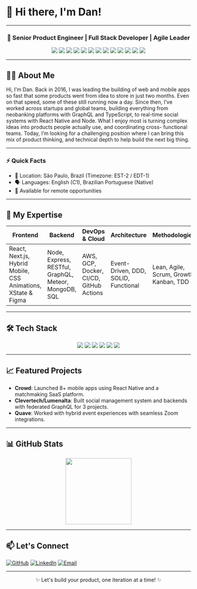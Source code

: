 # 👋 Hi there, I'm Dan!

---

<div align="center">

### 🚀 Senior Product Engineer | Full Stack Developer | Agile Leader

<p align="center">
<img src="https://img.shields.io/badge/-JavaScript-EFD81D?style=flat&logo=javascript&logoColor=black">
<img src="https://img.shields.io/badge/-TypeScript-3178C6?style=flat&logo=typescript&logoColor=white">
<img src="https://img.shields.io/badge/-Node.js-3C873A?style=flat&logo=node.js&logoColor=white">
<img src="https://img.shields.io/badge/-React-00D8FF?style=flat&logo=react&logoColor=black">
<img src="https://img.shields.io/badge/CSS-663399?style=flat&logo=css&logoColor=white">
<img src="https://img.shields.io/badge/Expo-4630EB?style=flat&logo=expo&logoColor=white">
<img src="https://img.shields.io/badge/-Next.js-333333?style=flat&logo=next.js&logoColor=white">
<img src="https://img.shields.io/badge/-Docker-0db7ed?style=flat&logo=docker&logoColor=white">
<img src="https://img.shields.io/badge/AWS-FF9900?style=flat&logo=amazon-aws&logoColor=white">
<img src="https://img.shields.io/badge/Google_Cloud-4285F4?style=flat&logo=google-cloud&logoColor=white">
<img src="https://img.shields.io/badge/-MongoDB-4EA94B?style=flat&logo=mongodb&logoColor=white">
<img src="https://img.shields.io/badge/Linux-D8D8D8?style=flat&logo=linux&logoColor=black">
<img src="https://img.shields.io/badge/Neovim-3AA76D?style=flat&logo=neovim&logoColor=white">
</p>

</div>

---

## 🧑‍💻 About Me

Hi, I’m Dan.
Back in 2016, I was leading the building of web and
mobile apps so fast that some products went from
idea to store in just two months. Even on that speed,
some of these still running now a day.
Since then, I’ve worked across startups and global
teams, building everything from neobanking platforms
with GraphQL and TypeScript, to real-time social
systems with React Native and Node.
What I enjoy most is turning complex ideas into
products people actually use, and coordinating cross-
functional teams.
Today, I’m looking for a challenging position where I
can bring this mix of product thinking, and technical
depth to help build the next big thing.

---

### ⚡ Quick Facts
- 📍 Location: São Paulo, Brazil (Timezone: EST-2 / EDT-1)
- 🗣️ Languages: English (C1), Brazilian Portuguese (Native)
- 🤝 Available for remote opportunities

---

## 🎯 My Expertise
| Frontend | Backend | DevOps & Cloud | Architecture | Methodologies |
| -------- | ------- | -------------- | ------------ | ------------- |
| React, Next.js, Hybrid Mobile, CSS Animations, XState & Figma | Node, Express, RESTful, GraphQL, Meteor, MongoDB, SQL | AWS, GCP, Docker, CI/CD, GitHub Actions | Event-Driven, DDD, SOLID, Functional | Lean, Agile, Scrum, Growth, Kanban, TDD |

---

## 🛠️ Tech Stack
<p align="center">
  <img src="https://img.shields.io/badge/-React-blue?style=for-the-badge&logo=react&logoColor=white"/>
  <img src="https://img.shields.io/badge/-Next.js-black?style=for-the-badge&logo=next.js&logoColor=white"/>
  <img src="https://img.shields.io/badge/-Node.js-green?style=for-the-badge&logo=node.js&logoColor=white"/>
  <img src="https://img.shields.io/badge/-TypeScript-blue?style=for-the-badge&logo=typescript&logoColor=white"/>
  <img src="https://img.shields.io/badge/-AWS-orange?style=for-the-badge&logo=amazon-aws&logoColor=white"/>
  <img src="https://img.shields.io/badge/-Docker-blue?style=for-the-badge&logo=docker&logoColor=white"/>
</p>

---

## 📈 Featured Projects
- **Crowd**: Launched 8+ mobile apps using React Native and a matchmaking SaaS platform.
- **Clevertech/Lumenalta**: Built social management system and backends with federated GraphQL for 3 projects.
- **Quave**: Worked with hybrid event experiences with seamless Zoom integrations.

---

## 📊 GitHub Stats
<div align="center">
  <img height="180em" src="https://github-readme-stats.vercel.app/api/top-langs/?username=DanRioDev&layout=compact&theme=tokyonight"/>
</div>

---

## 📫 Let's Connect
[![GitHub](https://img.shields.io/badge/-GitHub-181717?style=for-the-badge&logo=github)](https://github.com/oVerde)
[![LinkedIn](https://img.shields.io/badge/-LinkedIn-0077B5?style=for-the-badge&logo=linkedin)](https://www.linkedin.com/in/product-engineer-specialist-fullstack-and-growth/)
[![Email](https://img.shields.io/badge/-Email-D14836?style=for-the-badge&logo=gmail&logoColor=white)](https://danilorverde.zohobookings.com/#/4689004000000042054)

---

<div align="center">
✨ Let's build your product, one iteration at a time! ✨
</div>
